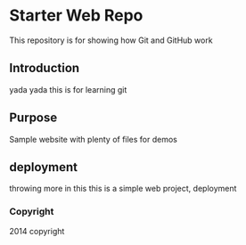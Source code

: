 # Starter Web Repo

This repository is for showing how Git and GitHub work

## Introduction 

yada yada this is for learning git

## Purpose

Sample website with plenty of files for demos

## deployment

throwing more in this
this is a simple web project, deployment 


### Copyright

2014 copyright
